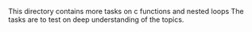 This directory contains more tasks on c functions and nested loops
The tasks are to test  on deep understanding of the topics.
